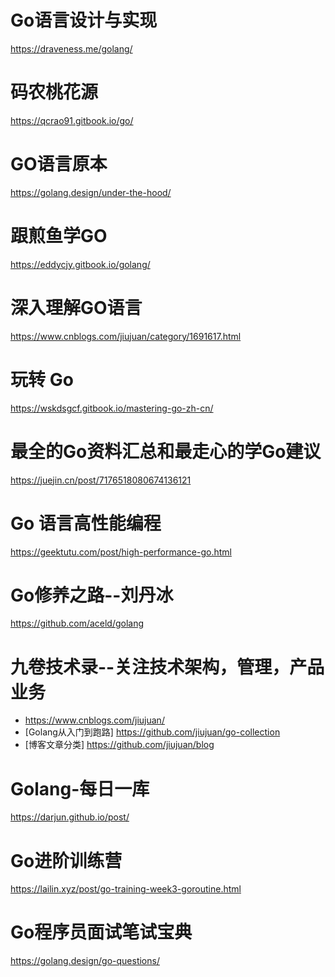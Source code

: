 # Go语言设计与实现
https://draveness.me/golang/

# 码农桃花源
https://qcrao91.gitbook.io/go/

# GO语言原本
https://golang.design/under-the-hood/

# 跟煎鱼学GO
https://eddycjy.gitbook.io/golang/

# 深入理解GO语言
https://www.cnblogs.com/jiujuan/category/1691617.html

# 玩转 Go
https://wskdsgcf.gitbook.io/mastering-go-zh-cn/

# 最全的Go资料汇总和最走心的学Go建议
https://juejin.cn/post/7176518080674136121

# Go 语言高性能编程
https://geektutu.com/post/high-performance-go.html

# Go修养之路--刘丹冰
https://github.com/aceld/golang

# 九卷技术录--关注技术架构，管理，产品业务
  -  https://www.cnblogs.com/jiujuan/  
  -  [Golang从入门到跑路] https://github.com/jiujuan/go-collection
  -  [博客文章分类] https://github.com/jiujuan/blog

# Golang-每日一库  
https://darjun.github.io/post/

# Go进阶训练营  
https://lailin.xyz/post/go-training-week3-goroutine.html

# Go程序员面试笔试宝典  
https://golang.design/go-questions/
